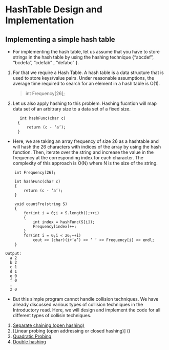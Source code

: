 # HashTable Design and Implementation

## Implementing a simple hash table

- For implementing the hash table, let us assume that you have to store strings in the hash table by using the hashing technique {“abcdef”, “bcdefa”, “cdefab” , “defabc” }.

1. For that we require a Hash Table. A hash table is a data structure that is used to store keys/value pairs. Under reasonable assumptions, the average time required to search for an element in a hash table is O(1).
    > int Frequency[26];

2. Let us also apply hashing to this problem. Hashing fucntion will map data set of an arbitrary size to a data set of a fixed size.
    ```
       int hashFunc(char c)
      {
          return (c - ‘a’);
      }
    ```
    
- Here, we are taking an array frequency of size 26 as a hashtable and will hash the 26 characters with indices of the array by using the hash function. 
  Then, iterate over the string and increase the value in the frequency at the corresponding index for each character. 
  The complexity of this approach is O(N) where N is the size of the string.

```
    int Frequency[26];

    int hashFunc(char c)
    {
        return (c - ‘a’);
    }

    void countFre(string S)
    {
        for(int i = 0;i < S.length();++i)
        {
            int index = hashFunc(S[i]);
            Frequency[index]++;
        }
        for(int i = 0;i < 26;++i)
            cout << (char)(i+’a’) << ‘ ‘ << Frequency[i] << endl;
    }
```

```
Output: 
  a 2
  b 2
  c 1
  d 1
  e 0
  f 0
  …
  z 0
````


- But this simple program cannot handle collision techniques. We have already discussed various types of collision techniques in the Introductory read. Here, we will design and implement the code for all different types of collisin techniques.

1. [Separate chaining (open hashing)]()
2. [Linear probing (open addressing or closed hashing)] ()
3. [Quadratic Probing]()
4. [Double hashing]()
